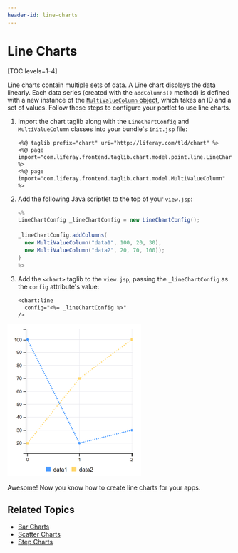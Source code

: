 ```yaml
---
header-id: line-charts
---
```


# Line Charts

[TOC levels=1-4]

Line charts contain multiple sets of data. A Line chart displays the data 
linearly. Each data series (created with the `addColumns()` method) is defined 
with a new instance of the 
[`MultiValueColumn` object](@app-ref@/foundation/latest/javadocs/com/liferay/frontend/taglib/chart/model/MultiValueColumn.html), 
which takes an ID and a set of values. Follow these steps to configure your 
portlet to use line charts. 

1.  Import the chart taglib along with the `LineChartConfig` and 
    `MultiValueColumn` classes into your bundle's `init.jsp` file:

    ```markup
    <%@ taglib prefix="chart" uri="http://liferay.com/tld/chart" %>
    <%@ page import="com.liferay.frontend.taglib.chart.model.point.line.LineChartConfig" %>
    <%@ page import="com.liferay.frontend.taglib.chart.model.MultiValueColumn" %>
    ```

2.  Add the following Java scriptlet to the top of your `view.jsp`:

    ```java
    <%
    LineChartConfig _lineChartConfig = new LineChartConfig();

    _lineChartConfig.addColumns(
      new MultiValueColumn("data1", 100, 20, 30),
      new MultiValueColumn("data2", 20, 70, 100));
    }
    %>
    ```

3.  Add the `<chart>` taglib to the `view.jsp`, passing the `_lineChartConfig` 
    as the `config` attribute's value:

    ```markup
    <chart:line
      config="<%= _lineChartConfig %>"
    />
    ```

![Figure 1: A Line chart displays the data linearly.](../../../../images/chart-taglib-line.png)

Awesome! Now you know how to create line charts for your apps. 

## Related Topics

- [Bar Charts](/docs/7-2/reference/-/knowledge_base/r/bar-charts)
- [Scatter Charts](/docs/7-2/reference/-/knowledge_base/r/scatter-charts)
- [Step Charts](/docs/7-2/reference/-/knowledge_base/r/step-charts)
